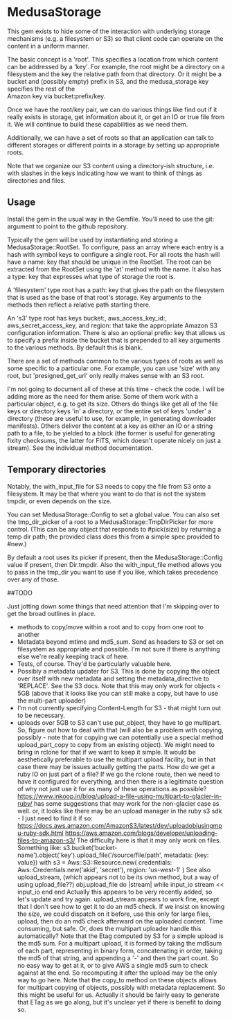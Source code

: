 # MedusaStorage

This gem exists to hide some of the interaction with underlying storage mechanisms
(e.g. a filesystem or S3) so that client code can operate on the content in a 
uniform manner.

The basic concept is a 'root'. This specifies a location from which content can be 
addressed by a 'key'. For example, the root might be a directory on a filesystem
and the key the relative path from that directory. Or it might be a bucket and 
(possibly empty) prefix in S3, and the medusa_storage key specifies the rest of the  
Amazon key via bucket:prefix/key.

Once we have the root/key pair, we can do various things like find out if it really
exists in storage, get information about it, or get an IO or true file from it. We
will continue to build these capabilities as we need them.

Additionally, we can have a set of roots so that an application can talk to different
storages or different points in a storage by setting up appropriate roots.

Note that we organize our S3 content using a directory-ish structure, i.e. with
slashes in the keys indicating how we want to think of things as directories and
files. 

## Usage

Install the gem in the usual way in the Gemfile. You'll need to use the git: argument
to point to the github repository.

Typically the gem will be used by instantiating and storing a MedusaStorage::RootSet.
To configure, pass an array where each entry is a hash with symbol 
keys to configure a single root. For all roots the hash will have a name: key that 
should be unique in the RootSet. The root can be extracted from the RootSet using
the 'at' method with the name. It also has a type: key that expresses what type 
of storage the root is. 

A 'filesystem' type root has a path: key that gives the path on the filesystem that is 
used as the base of that root's storage. Key arguments to the methods then reflect
a relative path starting there.

An 's3' type root has keys bucket:, aws_access_key_id:, aws_secret_access_key, and region: 
that take the appropriate Amazon S3 configuration information. There is also an optional
prefix: key that allows us to specify a prefix inside the bucket that is prepended to
all key arguments to the various methods. By default this is blank.

There are a set of methods common to the various types of roots as well as some
specific to a particular one. For example, you can use 'size' with any root, but 
'presigned_get_url' only really makes sense with an S3 root.

I'm not going to document all of these at this time - check the code. I will be 
adding more as the need for them arise. Some of them 
work with a particular object, e.g. to get its size. Others do things like get all 
of the file keys or directory keys 'in' a directory, or the entire set of keys 'under'
a directory (these are useful to use, for example, in generating downloader manifests). 
Others deliver the content at a key as either an IO or a string path to
a file, to be yielded to a block (the former is useful for generating fixity checksums,
the latter for FITS, which doesn't operate nicely on just a stream). 
See the individual method documentation.

## Temporary directories

Notably, the with_input_file for S3 needs to copy the file from S3 onto a filesystem.
It may be that where you want to do that is not the system tmpdir, or even depends
on the size.

You can set MedusaStorage::Config to set a global value. You can also set the tmp_dir_picker
of a root to a MedusaStorage::TmpDirPicker for more control. (This can be any object that 
responds to #pick(size) by returning a temp dir path; the provided class does this
from a simple spec provided to #new.)

By default a root uses its picker if present, then the MedusaStorage::Config value if present,
then Dir.tmpdir. Also the with_input_file method allows you to pass in the tmp_dir
you want to use if you like, which takes precedence over any of those.

##TODO

Just jotting down some things that need attention that I'm skipping over to get the
broad outlines in place.

* methods to copy/move within a root and to copy from one root to another
* Metadata beyond mtime and md5_sum. Send as headers to S3 or set on filesystem as appropriate
  and possible. I'm not sure if there is anything else we're really keeping track of here.
* Tests, of course. They'd be particularly valuable here.
* Possibly a metadata updater for S3. This is done by copying the object over itself 
  with new metadata and setting the metadata_directive to 'REPLACE'. See the S3 docs. Note
  that this may only work for objects < 5GB (above that it looks like you can still make
  a copy, but have to use the multi-part uploader)
* I'm not currently specifying Content-Length for S3 - that might turn out to be
  necessary.
* uploads over 5GB to S3 can't use put_object, they have to go multipart. So, figure out
  how to deal with that (will also be a problem with copying, possibly - note that
  for copying we can potentially use a special method upload_part_copy to copy from
  an existing object). We might need to bring in rclone for that if we want to keep
  it simple. It would be aesthetically preferable to use the multipart upload 
  facility, but in that case there may be issues actually getting the parts. How do
  we get a ruby IO on just part of a file? If we go the rclone route, then we need to 
  have it configured for everything, and then there is a legitimate question of why
  not just use it for as many of these operations as possible?
  https://www.inkoop.in/blog/upload-a-file-using-multipart-to-glacier-in-ruby/ has
  some suggestions that may work for the non-glacier case as well.
  or, it looks like there may be an upload manager in the ruby s3 sdk - I just need
  to find it if so: https://docs.aws.amazon.com/AmazonS3/latest/dev/uploadobjusingmpu-ruby-sdk.html
  https://aws.amazon.com/blogs/developer/uploading-files-to-amazon-s3/
  The difficulty here is that it may only work on files. Something like:
  s3.bucket('bucket-name').object('key').upload_file('/source/file/path', metadata: {key: value})
  with s3 = Aws::S3::Resource.new(
         credentials: Aws::Credentials.new('akid', 'secret'),
         region: 'us-west-1'
       )
  See also upload_stream, (which appears not to be its own method, but a way 
  of using upload_file??) obj.upload_file do |stream|
    while input_io
      stream << input_io
    end
  end
  Actually this appears to be very recently added, so let's update and try again.
  upload_stream appears to work fine, except that I don't see how to get it to do
  an md5 check. If we insist on knowing the size, we could dispatch on it before, use
  this only for large files, upload, then do an md5 check afterward on the uploaded
  content. Time consuming, but safe. Or, does the multipart uploader handle this
  automatically?
  Note that the Etag computed by S3 for a simple upload is the md5 sum. For a
  multipart upload, it is formed by taking the md5sum of each part, representing
  in binary form, concatenating in order, taking the md5 of that string, and 
  appending a '-' and then the part count. So no easy way to get at it, or to
  give AWS a single md5 sum to check against at the end. So recomputing it after
  the upload may be the only way to go here.
  Note that the copy_to method on these objects allows for multipart copying of
  objects, possibly with metadata replacement. So this might be useful for us.
  Actually it should be fairly easy to generate that ETag as we go along, but
  it's unclear yet if there is benefit to doing so. 
  


